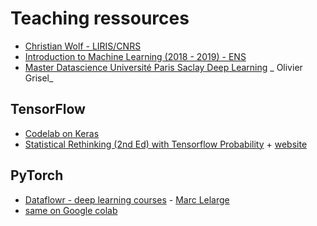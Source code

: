 # Teaching ressources

- [Christian Wolf - LIRIS/CNRS](https://perso.liris.cnrs.fr/christian.wolf/teaching/)
- [Introduction to Machine Learning (2018 - 2019) - ENS](https://www.di.ens.fr/appstat/spring-2019/)
- [Master Datascience Université Paris Saclay Deep Learning](https://github.com/m2dsupsdlclass/lectures-labs) _ Olivier Grisel_

## TensorFlow

- [Codelab on Keras](https://codelabs.developers.google.com/codelabs/keras-flowers-tpu)
- [Statistical Rethinking (2nd Ed) with Tensorflow Probability](https://github.com/ksachdeva/rethinking-tensorflow-probability) + [website](https://ksachdeva.github.io/rethinking-tensorflow-probability/)

## PyTorch

- [Dataflowr - deep learning courses](https://mlelarge.github.io/dataflowr-web/) - [Marc Lelarge](https://www.di.ens.fr/~lelarge/)
- [same on Google colab](https://colab.research.google.com/github/mlelarge/pluton_course)


